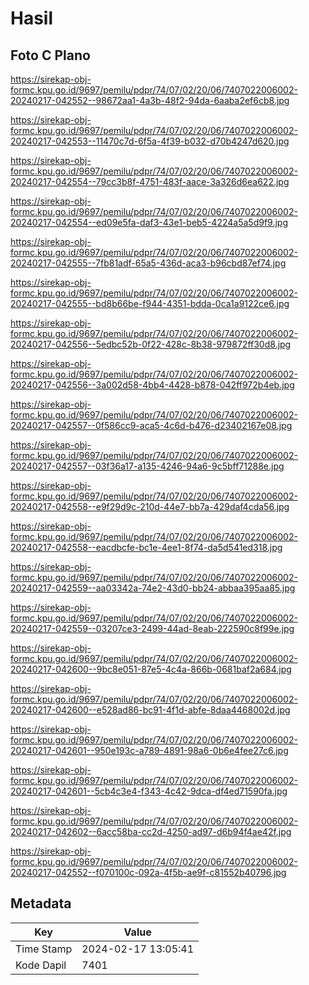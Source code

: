 # Hasil

## Foto C Plano

https://sirekap-obj-formc.kpu.go.id/9697/pemilu/pdpr/74/07/02/20/06/7407022006002-20240217-042552--98672aa1-4a3b-48f2-94da-6aaba2ef6cb8.jpg

https://sirekap-obj-formc.kpu.go.id/9697/pemilu/pdpr/74/07/02/20/06/7407022006002-20240217-042553--11470c7d-6f5a-4f39-b032-d70b4247d620.jpg

https://sirekap-obj-formc.kpu.go.id/9697/pemilu/pdpr/74/07/02/20/06/7407022006002-20240217-042554--79cc3b8f-4751-483f-aace-3a326d6ea622.jpg

https://sirekap-obj-formc.kpu.go.id/9697/pemilu/pdpr/74/07/02/20/06/7407022006002-20240217-042554--ed09e5fa-daf3-43e1-beb5-4224a5a5d9f9.jpg

https://sirekap-obj-formc.kpu.go.id/9697/pemilu/pdpr/74/07/02/20/06/7407022006002-20240217-042555--7fb81adf-65a5-436d-aca3-b96cbd87ef74.jpg

https://sirekap-obj-formc.kpu.go.id/9697/pemilu/pdpr/74/07/02/20/06/7407022006002-20240217-042555--bd8b66be-f944-4351-bdda-0ca1a9122ce6.jpg

https://sirekap-obj-formc.kpu.go.id/9697/pemilu/pdpr/74/07/02/20/06/7407022006002-20240217-042556--5edbc52b-0f22-428c-8b38-979872ff30d8.jpg

https://sirekap-obj-formc.kpu.go.id/9697/pemilu/pdpr/74/07/02/20/06/7407022006002-20240217-042556--3a002d58-4bb4-4428-b878-042ff972b4eb.jpg

https://sirekap-obj-formc.kpu.go.id/9697/pemilu/pdpr/74/07/02/20/06/7407022006002-20240217-042557--0f586cc9-aca5-4c6d-b476-d23402167e08.jpg

https://sirekap-obj-formc.kpu.go.id/9697/pemilu/pdpr/74/07/02/20/06/7407022006002-20240217-042557--03f36a17-a135-4246-94a6-9c5bff71288e.jpg

https://sirekap-obj-formc.kpu.go.id/9697/pemilu/pdpr/74/07/02/20/06/7407022006002-20240217-042558--e9f29d9c-210d-44e7-bb7a-429daf4cda56.jpg

https://sirekap-obj-formc.kpu.go.id/9697/pemilu/pdpr/74/07/02/20/06/7407022006002-20240217-042558--eacdbcfe-bc1e-4ee1-8f74-da5d541ed318.jpg

https://sirekap-obj-formc.kpu.go.id/9697/pemilu/pdpr/74/07/02/20/06/7407022006002-20240217-042559--aa03342a-74e2-43d0-bb24-abbaa395aa85.jpg

https://sirekap-obj-formc.kpu.go.id/9697/pemilu/pdpr/74/07/02/20/06/7407022006002-20240217-042559--03207ce3-2499-44ad-8eab-222590c8f99e.jpg

https://sirekap-obj-formc.kpu.go.id/9697/pemilu/pdpr/74/07/02/20/06/7407022006002-20240217-042600--9bc8e051-87e5-4c4a-866b-0681baf2a684.jpg

https://sirekap-obj-formc.kpu.go.id/9697/pemilu/pdpr/74/07/02/20/06/7407022006002-20240217-042600--e528ad86-bc91-4f1d-abfe-8daa4468002d.jpg

https://sirekap-obj-formc.kpu.go.id/9697/pemilu/pdpr/74/07/02/20/06/7407022006002-20240217-042601--950e193c-a789-4891-98a6-0b6e4fee27c6.jpg

https://sirekap-obj-formc.kpu.go.id/9697/pemilu/pdpr/74/07/02/20/06/7407022006002-20240217-042601--5cb4c3e4-f343-4c42-9dca-df4ed71590fa.jpg

https://sirekap-obj-formc.kpu.go.id/9697/pemilu/pdpr/74/07/02/20/06/7407022006002-20240217-042602--6acc58ba-cc2d-4250-ad97-d6b94f4ae42f.jpg

https://sirekap-obj-formc.kpu.go.id/9697/pemilu/pdpr/74/07/02/20/06/7407022006002-20240217-042552--f070100c-092a-4f5b-ae9f-c81552b40796.jpg


## Metadata

| Key        | Value               |
| ---------- | ------------------- |
| Time Stamp | 2024-02-17 13:05:41 |
| Kode Dapil | 7401                |



